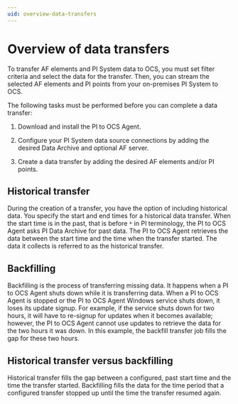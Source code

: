 ```yaml
---
uid: overview-data-transfers
---
```


# Overview of data transfers
<!--AF 11/15/21 This topic should be the first one in the data transfers section. -->
To transfer AF elements and PI System data to OCS, you must set filter criteria and select the data for the transfer. Then, you can stream the selected AF elements and PI points from your on-premises PI System to OCS.

The following tasks must be performed before you can complete a data transfer:

1. Download and install the PI to OCS Agent.

2. Configure your PI System data source connections by adding the desired Data Archive and optional AF server.

3. Create a data transfer by adding the desired AF elements and/or PI points.

## Historical transfer

During the creation of a transfer, you have the option of including historical data. You specify the start and end times for a historical data transfer. When the start time is in the past, that is before `*` in PI terminology, the PI to OCS Agent asks PI Data Archive for past data. The PI to OCS Agent retrieves the data between the start time and the time when the transfer started. The data it collects is referred to as the historical transfer.

## Backfilling

Backfilling is the process of transferring missing data. It happens when a PI to OCS Agent shuts down while it is transferring data. When a PI to OCS Agent is stopped or the PI to OCS Agent Windows service shuts down, it loses its update signup. For example, if the service shuts down for two hours, it will have to re-signup for updates when it becomes available; however, the PI to OCS Agent cannot use updates to retrieve the data for the two hours it was down. In this example, the backfill transfer job fills the gap for these two hours.

## Historical transfer versus backfilling

Historical transfer fills the gap between a configured, past start time and the time the transfer started. Backfilling fills the data for the time period that a configured transfer stopped up until the time the transfer resumed again.

